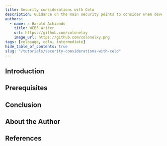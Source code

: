 ```yaml
---
title: Security considerations with Celo
description: Guidance on the main security points to consider when developing with Celo. It covers the bases for both the beginner and intermediate users. 
authors:
  - name: ✍️ Harold Achiando
    title: WEB3 Writer
    url: https://github.com/colonelxy
    image_url: https://github.com/colonelxy.png
tags: [celosage, celo, intermediate]
hide_table_of_contents: true
slug: "/tutorials/security-considerations-with-celo"
---
```


<!-- ![header](../../src/data-tutorials/showcase/intermediate/no-js-framework.png) -->

## Introduction

## Prerequisites

## Conclusion

## About the Author

## References​